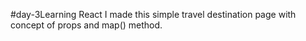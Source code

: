 #day-3Learning React
I made this simple travel destination page with concept of props and map() method.
